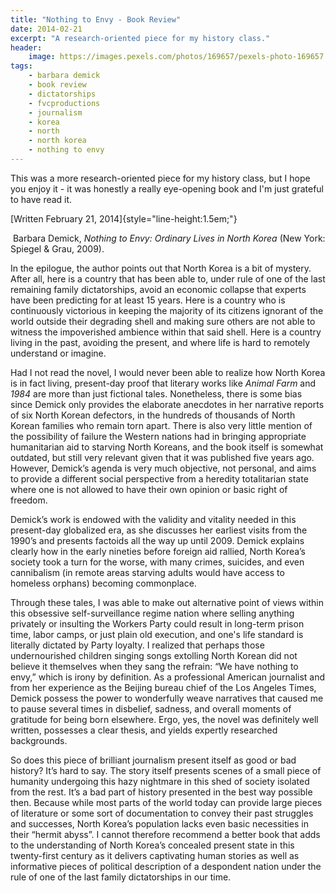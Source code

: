 ```yaml
---
title: "Nothing to Envy - Book Review"
date: 2014-02-21
excerpt: "A research-oriented piece for my history class."
header:
    image: https://images.pexels.com/photos/169657/pexels-photo-169657.jpeg
tags:
    - barbara demick
    - book review
    - dictatorships
    - fvcproductions
    - journalism
    - korea
    - north
    - north korea
    - nothing to envy
---
```


This was a more research-oriented piece for my history class, but I hope you enjoy it - it was honestly a really eye-opening book and I'm just grateful to have read it.

[Written February 21, 2014]{style="line-height:1.5em;"}

 Barbara Demick, *Nothing to Envy: Ordinary Lives in North Korea* (New
York: Spiegel & Grau, 2009).

In the epilogue, the author points out that North Korea is a bit of
mystery. After all, here is a country that has been able to, under rule
of one of the last remaining family dictatorships, avoid an economic
collapse that experts have been predicting for at least 15 years. Here
is a country who is continuously victorious in keeping the majority of
its citizens ignorant of the world outside their degrading shell and
making sure others are not able to witness the impoverished ambience
within that said shell. Here is a country living in the past, avoiding
the present, and where life is hard to remotely understand or imagine.

Had I not read the novel, I would never been able to realize how North
Korea is in fact living, present-day proof that literary works like
*Animal Farm* and *1984* are more than just fictional tales.
Nonetheless, there is some bias since Demick only provides the elaborate
anecdotes in her narrative reports of six North Korean defectors, in the
hundreds of thousands of North Korean families who remain torn apart.
There is also very little mention of the possibility of failure the
Western nations had in bringing appropriate humanitarian aid to starving
North Koreans, and the book itself is somewhat outdated, but still very
relevant given that it was published five years ago. However, Demick’s
agenda is very much objective, not personal, and aims to provide a
different social perspective from a heredity totalitarian state where
one is not allowed to have their own opinion or basic right of freedom.

Demick’s work is endowed with the validity and vitality needed in this
present-day globalized era, as she discusses her earliest visits from
the 1990’s and presents factoids all the way up until 2009. Demick
explains clearly how in the early nineties before foreign aid rallied,
North Korea’s society took a turn for the worse, with many crimes,
suicides, and even cannibalism (in remote areas starving adults would
have access to homeless orphans) becoming commonplace.

Through these tales, I was able to make out alternative point of views
within this obsessive self-surveillance regime nation where selling
anything privately or insulting the Workers Party could result in
long-term prison time, labor camps, or just plain old execution, and
one's life standard is literally dictated by Party loyalty. I realized
that perhaps those undernourished children singing songs extolling North
Korean did not believe it themselves when they sang the refrain: “We
have nothing to envy,” which is irony by definition. As a professional
American journalist and from her experience as the Beijing bureau chief
of the Los Angeles Times, Demick possess the power to wonderfully weave
narratives that caused me to pause several times in disbelief, sadness,
and overall moments of gratitude for being born elsewhere. Ergo, yes,
the novel was definitely well written, possesses a clear thesis, and
yields expertly researched backgrounds.

So does this piece of brilliant journalism present itself as good or bad
history? It’s hard to say. The story itself presents scenes of a small
piece of humanity undergoing this hazy nightmare in this shed of society
isolated from the rest. It’s a bad part of history presented in the best
way possible then. Because while most parts of the world today can
provide large pieces of literature or some sort of documentation to
convey their past struggles and successes, North Korea’s population
lacks even basic necessities in their “hermit abyss”. I cannot therefore
recommend a better book that adds to the understanding of North Korea’s
concealed present state in this twenty-first century as it delivers
captivating human stories as well as informative pieces of political
description of a despondent nation under the rule of one of the last
family dictatorships in our time.
